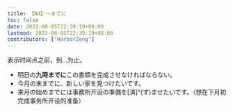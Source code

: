 ```yaml
---
title: 【N4】～までに
toc: false
date: 2022-08-05T22:39:19+08:00
lastmod: 2022-08-05T22:39:19+08:00
contributors: ["HarborZeng"]
---
```


表示时间点之前，到...为止。

- 明日の**九時までに**この書類を完成させなければならない。
- 今月の末までに、新しい家を見つけたいです。
- 来月の始めまでには事務所开设の準備を[済]^(す)ませたいです。（想在下月初完成事务所开设的准备）

